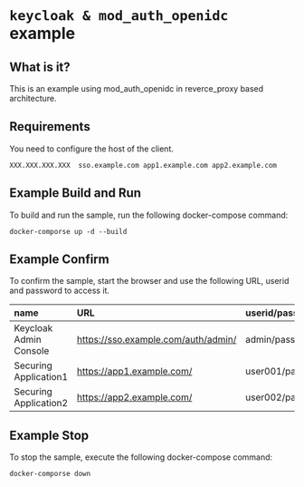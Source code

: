 `keycloak & mod_auth_openidc` example
======================

What is it?
-----------

This is an example using mod_auth_openidc in reverce_proxy based architecture. 


Requirements
-----------

You need to configure the host of the client.

   ````
   XXX.XXX.XXX.XXX	sso.example.com app1.example.com app2.example.com
   ````


Example Build and Run
-----------

To build and run the sample, run the following docker-compose command:

   ````
   docker-comporse up -d --build
   ````


Example Confirm
-----------

To confirm the sample, start the browser and use the following URL, userid and password to access it.

|name|URL|userid/passsword|
|:--|:--|:--|
|Keycloak Admin Console|https://sso.example.com/auth/admin/|admin/password|
|Securing Application1|https://app1.example.com/|user001/password|
|Securing Application2|https://app2.example.com/|user002/password|


Example Stop
-----------

To stop the sample, execute the following docker-compose command:

   ````
   docker-comporse down
   ````
